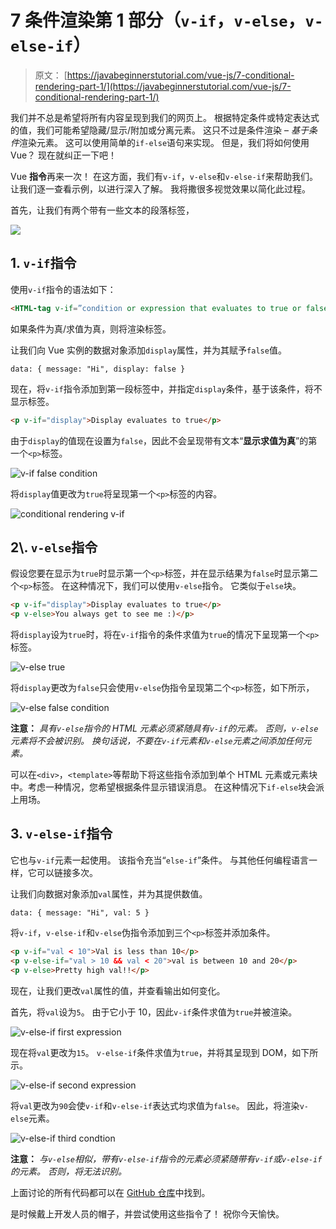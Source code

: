 # 7 条件渲染第 1 部分（`v-if`，`v-else`，`v-else-if`）

> 原文： [https://javabeginnerstutorial.com/vue-js/7-conditional-rendering-part-1/](https://javabeginnerstutorial.com/vue-js/7-conditional-rendering-part-1/)

我们并不总是希望将所有内容呈现到我们的网页上。 根据特定条件或特定表达式的值，我们可能希望隐藏/显示/附加或分离元素。 这只不过是条件渲染 – *基于条件*渲染元素。 这可以使用简单的`if-else`语句来实现。 但是，我们将如何使用 Vue？ 现在就纠正一下吧！

Vue **指令**再来一次！ 在这方面，我们有`v-if`，`v-else`和`v-else-if`来帮助我们。 让我们逐一查看示例，以进行深入了解。 我将撒很多视觉效果以简化此过程。

首先，让我们有两个带有一些文本的段落标签，

![](img/14aaafae94bb48d942bd3f553d948bfd.png)

## 1\. `v-if`指令

使用`v-if`指令的语法如下：

```html
<HTML-tag v-if=”condition or expression that evaluates to true or false”>
```

如果条件为真/求值为真，则将渲染标签。

让我们向 Vue 实例的数据对象添加`display`属性，并为其赋予`false`值。

```jsscript
data: { message: "Hi", display: false } 
```

现在，将`v-if`指令添加到第一段标签中，并指定`display`条件，基于该条件，将不显示标签。

```html
<p v-if="display">Display evaluates to true</p>
```

由于`display`的值现在设置为`false`，因此不会呈现带有文本“**显示求值为真**”的第一个`<p>`标签。

![v-if false condition](img/683e241dceed1bc821e64308c0558eb1.png)

将`display`值更改为`true`将呈现第一个`<p>`标签的内容。

![conditional rendering v-if](img/b81014dd6939b1699e77e2dc0eef84b9.png)

## 2\\. `v-else`指令

假设您要在显示为`true`时显示第一个`<p>`标签，并在显示结果为`false`时显示第二个`<p>`标签。 在这种情况下，我们可以使用`v-else`指令。 它类似于`else`块。

```html
<p v-if="display">Display evaluates to true</p> 
<p v-else>You always get to see me :)</p>
```

将`display`设为`true`时，将在`v-if`指令的条件求值为`true`的情况下呈现第一个`<p>`标签。

![v-else true](img/7d0940f1b5db61e3875cb2e2263d9f58.png)

将`display`更改为`false`只会使用`v-else`伪指令呈现第二个`<p>`标签，如下所示，

![v-else false condition](img/0f65cbd6fe9e24b6e96377776a4ac52f.png)

**注意：** *具有`v-else`指令的 HTML 元素必须紧随具有`v-if`的元素。 否则，`v-else`元素将不会被识别。 换句话说，不要在`v-if`元素和`v-else`元素之间添加任何元素。*

可以在`<div>`，`<template>`等帮助下将这些指令添加到单个 HTML 元素或元素块中。考虑一种情况，您希望根据条件显示错误消息。 在这种情况下`if-else`块会派上用场。

## 3\. `v-else-if`指令

它也与`v-if`元素一起使用。 该指令充当“`else-if`”条件。 与其他任何编程语言一样，它可以链接多次。

让我们向数据对象添加`val`属性，并为其提供数值。

```jsscript
data: { message: "Hi", val: 5 }
```

将`v-if`，`v-else-if`和`v-else`伪指令添加到三个`<p>`标签并添加条件。

```html
<p v-if="val < 10">Val is less than 10</p> 
<p v-else-if="val > 10 && val < 20">val is between 10 and 20</p> 
<p v-else>Pretty high val!!</p>
```

现在，让我们更改`val`属性的值，并查看输出如何变化。

首先，将`val`设为`5`。 由于它小于 10，因此`v-if`条件求值为`true`并被渲染。

![v-else-if first expression](img/cb9ed33f1627c5ef3a74aed8e5c6292f.png)

现在将`val`更改为`15`。 `v-else-if`条件求值为`true`，并将其呈现到 DOM，如下所示。

![v-else-if second expression](img/29869b7f60d5b9f9d87511893e889e6b.png)

将`val`更改为`90`会使`v-if`和`v-else-if`表达式均求值为`false`。 因此，将渲染`v-else`元素。

![v-else-if third condtion](img/ba1ad56b6d8ad18480db60329a7bb779.png)

**注意：** *与`v-else`相似，带有`v-else-if`指令的元素必须紧随带有`v-if`或`v-else-if`的元素。 否则，将无法识别。*

上面讨论的所有代码都可以在 [GitHub 仓库](https://github.com/JBTAdmin/vuejs)中找到。

是时候戴上开发人员的帽子，并尝试使用这些指令了！ 祝你今天愉快。
